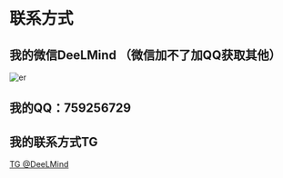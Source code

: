 # 联系方式

## 我的微信DeeLMind （微信加不了加QQ获取其他）

![er](/imgs/wechat.jpg)

## 我的QQ：759256729

## 我的联系方式TG

[TG @DeeLMind](https://t.me/DeeLMind)